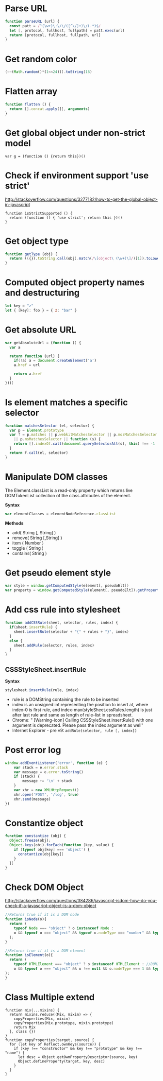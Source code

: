 # Parse URL

```js
function parseURL (url) {
  const patt = /^(\w+)\:\/\/([^\/]+)\/(.*)$/
  let [, protocol, fullhost, fullpath] = patt.exec(url)
  return [protocol, fullhost, fullpath, url]
}
```

# Get random color

```js
(~~(Math.random()*(1<<24))).toString(16)
```

# Flatten array

```js
function flatten () {
  return [].concat.apply([], arguments)
}
```

# Get global object under non-strict model

```
var g = (function () {return this})()
```

# Check if environment support 'use strict'
<http://stackoverflow.com/questions/3277182/how-to-get-the-global-object-in-javascript>

```
function isStrictSupported () {
  return (function () { 'use strict'; return this })()
}
```

# Get object type

```js
function getType (obj) {
  return (({}).toString.call(obj).match(/\[object\ (\w+)\]/)[1]).toLowerCase()
}
```

# Computed object property names and destructuring

```js
let key = "z"
let { [key]: foo } = { z: "bar" }
```

# Get absolute URL

```js
var getAbsoluteUrl = (function () {
  var a

  return function (url) {
    if(!a) a = document.createElement('a')
    a.href = url

    return a.href
  }
})()
```

# Is element matches a specific selector

```js
function matchesSelector (el, selector) {
  var p = Element.prototype
  var f = p.matches || p.webkitMatchesSelector || p.mozMatchesSelector
    || p.msMatchesSelector || function (s) {
    return [].indexOf.call(document.querySelectorAll(s), this) !== -1
  }
  return f.call(el, selector)
}
```

# Manipulate DOM classes
The Element.classList is a read-only property which returns live DOMTokenList collection of the class attributes of the element.

**Syntax**

```js
var elementClasses = elementNodeReference.classList
```

**Methods**

* add( String [, String] )
* remove( String [,String] )
* item ( Number )
* toggle ( String )
* contains( String )

# Get pseudo element style

```js
var style = window.getComputedStyle(element[, pseudoElt])
var property = window.getComputedStyle(element[, pseudoElt]).getPropertyValue(property)
```

# Add css rule into stylesheet

```js
function addCSSRule(sheet, selector, rules, index) {
  if(sheet.insertRule) {
    sheet.insertRule(selector + "{" + rules + "}", index)
  }
  else {
    sheet.addRule(selector, rules, index)
  }
}
```

## CSSStyleSheet.insertRule

**Syntax**

```js
stylesheet.insertRule(rule, index)
```

* rule is a DOMString containing the rule to be inserted
* index is an unsigned int representing the position to insert at, where index-0 is first rule, and index-max(styleSheet.cssRules.length) is just after last rule and same as length of rule-list in spreadsheet.
* Chrome: " [Warning-icon] Calling CSSStyleSheet.insertRule() with one argument is deprecated. Please pass the index argument as well"
* Internet Explorer - pre v9: `addRule(selector, rule [, index])`

# Post error log

```js
window.addEventListener('error', function (e) {
    var stack = e.error.stack
    var message = e.error.toString()
    if (stack) {
        message += '\n' + stack
    }
    var xhr = new XMLHttpRequest()
    xhr.open('POST', '/log', true)
    xhr.send(message)
})
```

# Constantize object

```js
function constantize (obj) {
  Object.freeze(obj);
  Object.keys(obj).forEach(function (key, value) {
    if (typeof obj[key] === 'object') {
      constantize(obj[key])
    }
  })
}
```

# Check DOM Object
<http://stackoverflow.com/questions/384286/javascript-isdom-how-do-you-check-if-a-javascript-object-is-a-dom-object>

```js
//Returns true if it is a DOM node
function isNode(o){
  return (
    typeof Node === "object" ? o instanceof Node : 
    o && typeof o === "object" && typeof o.nodeType === "number" && typeof o.nodeName==="string"
  );
}

//Returns true if it is a DOM element    
function isElement(o){
  return (
    typeof HTMLElement === "object" ? o instanceof HTMLElement : //DOM2
    o && typeof o === "object" && o !== null && o.nodeType === 1 && typeof o.nodeName==="string"
);
}
```

# Class Multiple extend

```
function mix(...mixins) {
  return mixins.reduce((Mix, mixin) => {
    copyProperties(Mix, mixin)
    copyProperties(Mix.prototype, mixin.prototype)
    return Mix
  }, class {})
}
function copyProperties(target, source) {
  for (let key of Reflect.ownKeys(source)) {
    if (key !== "constructor" && key !== "prototype" && key !== "name") {
      let desc = Object.getOwnPropertyDescriptor(source, key)
      Object.defineProperty(target, key, desc)
    }
  }
}
```

